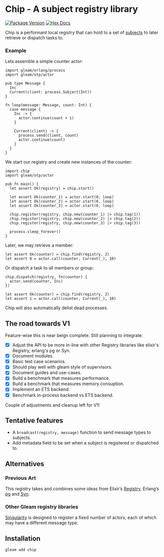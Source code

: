 # Chip - A subject registry library

[![Package Version](https://img.shields.io/hexpm/v/chip)](https://hex.pm/packages/chip)
[![Hex Docs](https://img.shields.io/badge/hex-docs-ffaff3)](https://hexdocs.pm/chip/)

Chip is a performant local registry that can hold to a set of [subjects](https://hexdocs.pm/gleam_erlang/gleam/erlang/process.html#Subject) to later retrieve or dispatch tasks to. 

### Example

Lets assemble a simple counter actor:

```gleam
import gleam/erlang/process
import gleam/otp/actor

pub type Message {
  Inc
  Current(client: process.Subject(Int))
}

fn loop(message: Message, count: Int) {
  case message {
    Inc -> {
      actor.continue(count + 1)
    }

    Current(client) -> {
      process.send(client, count)
      actor.continue(count)
    }
  }
}
```

We start our registry and create new instances of the counter:

```gleam
import chip
import gleam/otp/actor

pub fn main() {
  let assert Ok(registry) = chip.start()

  let assert Ok(counter_1) = actor.start(0, loop)
  let assert Ok(counter_2) = actor.start(0, loop)
  let assert Ok(counter_3) = actor.start(0, loop)

  chip.register(registry, chip.new(counter_1) |> chip.tag(1))
  chip.register(registry, chip.new(counter_2) |> chip.tag(2))
  chip.register(registry, chip.new(counter_3) |> chip.tag(3))
  
  process.sleep_forever()
}
```

Later, we may retrieve a member:
 
```gleam
let assert Ok(counter) = chip.find(registry, 2)
let assert 0 = actor.call(counter, Current(_), 10)
```

Or dispatch a task to all members or group:

```gleam
chip.dispatch(registry, fn(counter) {
  actor.send(counter, Inc)
}) 

let assert Ok(counter) = chip.find(registry, 2)
let assert 1 = actor.call(counter, Current(_), 10)
```

Chip will also automatically delist dead processes.

## The road towards V1

Feature-wise this is near beign complete. Still planning to integrate: 

- [X] Adjust the API to be more in-line with other Registry libraries like elixir's Registry, erlang's pg or Syn. 
- [X] Document modules.
- [X] Basic test case scenarios.
- [X] Should play well with gleam style of supervisors. 
- [X] Document guides and use-cases. 
- [X] Build a benchmark that measures performance. 
- [X] Build a benchmark that measures memory consuption. 
- [X] Implement an ETS backend. 
- [X] Benchmark in-process backend vs ETS backend.

Couple of adjustments and cleanup left for V1!

## Tentative features

- A `broadcast(registry, message)` function to send message types to subjects.
- Add metadata field to be set when a subject is registered or dispatched to.

## Alternatives

### Previous Art 

This registry takes and combines some ideas from Elixir’s [Registry](https://hexdocs.pm/elixir/Kernel.html), Erlang’s [pg](https://www.erlang.org/doc/apps/kernel/pg.html) and [Syn](https://github.com/ostinelli/syn).

### Other Gleam registry libraries

[Singularity](https://hexdocs.pm/singularity/) is designed to register a fixed number of actors, each of which may have a different message type.

## Installation

```sh
gleam add chip
```
